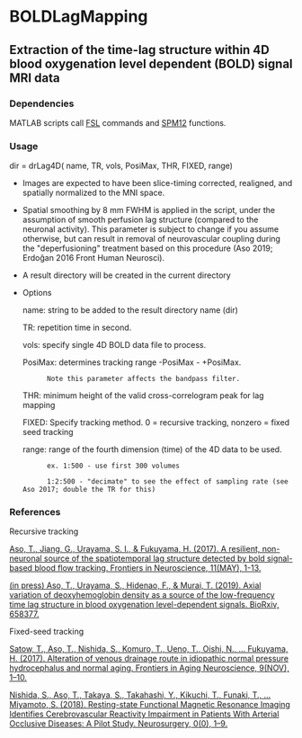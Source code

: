 # BOLDLagMapping

## Extraction of the time-lag structure within 4D blood oxygenation level dependent (BOLD) signal MRI data

### Dependencies
MATLAB scripts call [FSL][] commands and [SPM12] functions.

[FSL]: https://fsl.fmrib.ox.ac.uk/fsl/fslwiki "FSL"
[SPM12]: https://www.fil.ion.ucl.ac.uk/spm/software/spm12/

### Usage

dir = drLag4D( name, TR, vols, PosiMax, THR, FIXED, range)

- Images are expected to have been slice-timing corrected, realigned, and spatially normalized to the MNI space.
- Spatial smoothing by 8 mm FWHM is applied in the script, under the assumption of smooth perfusion lag structure (compared to the neuronal activity). This parameter is subject to change if you assume otherwise, but can result in removal of neurovascular coupling during the "deperfusioning" treatment based on this procedure (Aso 2019; Erdoğan 2016 Front Human Neurosci).
- A result directory will be created in the current directory
- Options

	name: string to be added to the result directory name (dir)

	TR: repetition time in second.

	vols: specify single 4D BOLD data file to process.

	PosiMax: determines tracking range -PosiMax - +PosiMax. 

			Note this parameter affects the bandpass filter. 

	THR: minimum height of the valid cross-correlogram peak for lag mapping

	FIXED: Specify tracking method. 
			0 = recursive tracking, nonzero = fixed seed tracking

	range: range of the fourth dimension (time) of the 4D data to be used.

			ex. 1:500 - use first 300 volumes

			1:2:500 - "decimate" to see the effect of sampling rate (see Aso 2017; double the TR for this)



### References

Recursive tracking

[Aso, T., Jiang, G., Urayama, S. I., & Fukuyama, H. (2017). A resilient, non-neuronal source of the spatiotemporal lag structure detected by bold signal-based blood flow tracking. Frontiers in Neuroscience, 11(MAY), 1-13.](https://doi.org/10.3389/fnins.2017.00256)

[(in press) Aso, T., Urayama, S., Hidenao, F., & Murai, T. (2019). Axial variation of deoxyhemoglobin density as a source of the low-frequency time lag structure in blood oxygenation level-dependent signals. BioRxiv, 658377.](https://doi.org/10.1101/658377)

Fixed-seed tracking

[Satow, T., Aso, T., Nishida, S., Komuro, T., Ueno, T., Oishi, N., … Fukuyama, H. (2017). Alteration of venous drainage route in idiopathic normal pressure hydrocephalus and normal aging. Frontiers in Aging Neuroscience, 9(NOV), 1–10.](https://doi.org/10.3389/fnagi.2017.00387)

[Nishida, S., Aso, T., Takaya, S., Takahashi, Y., Kikuchi, T., Funaki, T., … Miyamoto, S. (2018). Resting-state Functional Magnetic Resonance Imaging Identifies Cerebrovascular Reactivity Impairment in Patients With Arterial Occlusive Diseases: A Pilot Study. Neurosurgery, 0(0), 1–9.](https://doi.org/10.1093/neuros/nyy434)

